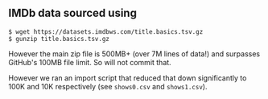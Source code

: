 ## IMDb data sourced using

    $ wget https://datasets.imdbws.com/title.basics.tsv.gz
    $ gunzip title.basics.tsv.gz

However the main zip file is 500MB+ (over 7M lines of data!) and surpasses GitHub's 100MB file limit. So will not commit that.

However we ran an import script that reduced that down significantly to 100K and 10K respectively (see `shows0.csv` and `shows1.csv`).
